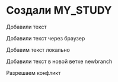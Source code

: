 # Создали MY_STUDY

Добавили текст

Добавили текст через браузер

Добавим текст локально

Добавили текст в новой ветке newbranch 

Разрешаем конфликт 
